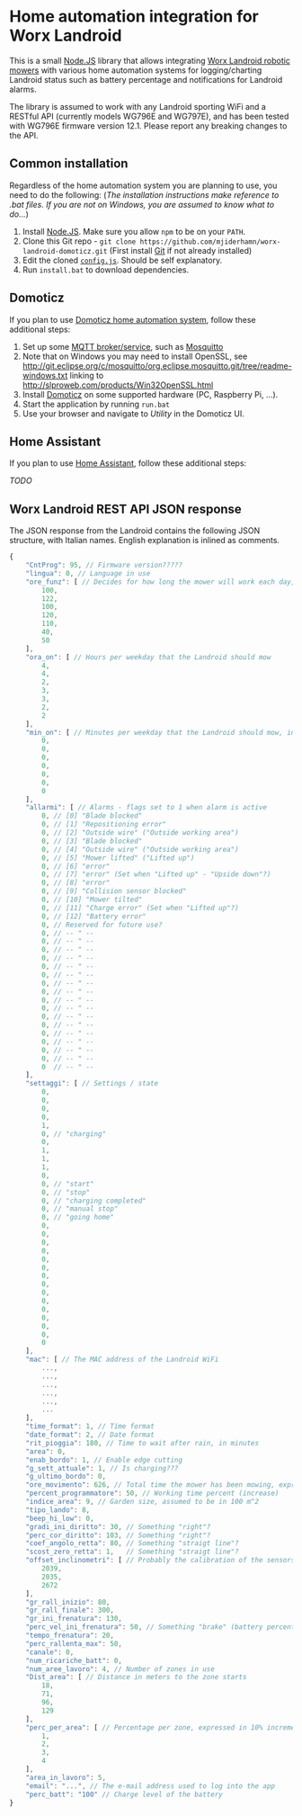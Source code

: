 # Home automation integration for Worx Landroid
 
This is a small [Node.JS](https://nodejs.org/) library that allows integrating [Worx Landroid robotic 
mowers](https://www.worxlandroid.com/) with various home automation systems for logging/charting Landroid status such as 
battery percentage and notifications for Landroid alarms.
  
The library is assumed to work with any Landroid sporting WiFi and a RESTful API (currently models WG796E and WG797E),
and has been tested with WG796E firmware version 12.1. Please report any breaking changes to the API.

## Common installation
Regardless of the home automation system you are planning to use, you need to do the following:
(_The installation instructions make reference to .bat files. If you are not on Windows, you are assumed to know what to
do..._)

1. Install [Node.JS](https://nodejs.org/). Make sure you allow `npm` to be on your `PATH`.
2. Clone this Git repo - `git clone https://github.com/mjiderhamn/worx-landroid-domoticz.git`
  (First install [Git](http://git-scm.com/) if not already installed)
3. Edit the cloned [`config.js`](config.js). Should be self explanatory.  
4. Run `install.bat` to download dependencies.

## Domoticz

If you plan to use [Domoticz home automation system](http://domoticz.com/), follow these additional steps: 

1. Set up some [MQTT broker/service](https://github.com/mqtt/mqtt.github.io/wiki/servers), such as [Mosquitto](http://mosquitto.org/)
  1. Note that on Windows you may need to install OpenSSL, see http://git.eclipse.org/c/mosquitto/org.eclipse.mosquitto.git/tree/readme-windows.txt
     linking to http://slproweb.com/products/Win32OpenSSL.html
2. Install [Domoticz](http://domoticz.com/) on some supported hardware (PC, Raspberry Pi, ...). 
3. Start the application by running `run.bat` 
4. Use your browser and navigate to _Utility_ in the Domoticz UI.

## Home Assistant
If you plan to use [Home Assistant](https://home-assistant.io), follow these additional steps:

_*TODO*_

## Worx Landroid REST API JSON response

The JSON response from the Landroid contains the following JSON structure, with Italian names. English explanation 
is inlined as comments.
```javascript
{
    "CntProg": 95, // Firmware version?????
    "lingua": 0, // Language in use
    "ore_funz": [ // Decides for how long the mower will work each day, probably expressed as 0,1 h
        100,
        122,
        100,
        120,
        110,
        40,
        50
    ],
    "ora_on": [ // Hours per weekday that the Landroid should mow
        4,
        4,
        2,
        3,
        3,
        2,
        2
    ],
    "min_on": [ // Minutes per weekday that the Landroid should mow, in addition to the hours above
        0,
        0,
        0,
        0,
        0,
        0,
        0
    ],
    "allarmi": [ // Alarms - flags set to 1 when alarm is active
        0, // [0] "Blade blocked"
        0, // [1] "Repositioning error"
        0, // [2] "Outside wire" ("Outside working area") 
        0, // [3] "Blade blocked"
        0, // [4] "Outside wire" ("Outside working area")
        0, // [5] "Mower lifted" ("Lifted up")
        0, // [6] "error"
        0, // [7] "error" (Set when "Lifted up" - "Upside down"?)
        0, // [8] "error"
        0, // [9] "Collision sensor blocked"
        0, // [10] "Mower tilted"
        0, // [11] "Charge error" (Set when "Lifted up"?)
        0, // [12] "Battery error"
        0, // Reserved for future use?
        0, // -- " --
        0, // -- " --
        0, // -- " --
        0, // -- " --
        0, // -- " --
        0, // -- " --
        0, // -- " --
        0, // -- " --
        0, // -- " --
        0, // -- " --
        0, // -- " --
        0, // -- " --
        0, // -- " --
        0, // -- " --
        0, // -- " --
        0, // -- " --
        0  // -- " --
    ],
    "settaggi": [ // Settings / state
        0,
        0,
        0,
        0,
        1,
        0, // "charging"
        0,
        1,
        1,
        1,
        0,
        0, // "start"
        0, // "stop"
        0, // "charging completed"
        0, // "manual stop"
        0, // "going home"
        0,
        0,
        0,
        0,
        0,
        0,
        0,
        0,
        0,
        0,
        0,
        0,
        0,
        0,
        0
    ],
    "mac": [ // The MAC address of the Landroid WiFi
        ...,
        ...,
        ...,
        ...,
        ...,
        ...
    ],
    "time_format": 1, // Time format
    "date_format": 2, // Date format
    "rit_pioggia": 180, // Time to wait after rain, in minutes
    "area": 0,
    "enab_bordo": 1, // Enable edge cutting
    "g_sett_attuale": 1, // Is charging???
    "g_ultimo_bordo": 0,
    "ore_movimento": 626, // Total time the mower has been mowing, expressed in 0,1 h 
    "percent_programmatore": 50, // Working time percent (increase)
    "indice_area": 9, // Garden size, assumed to be in 100 m^2
    "tipo_lando": 8,
    "beep_hi_low": 0,
    "gradi_ini_diritto": 30, // Something "right"?
    "perc_cor_diritto": 103, // Something "right"?
    "coef_angolo_retta": 80, // Something "straigt line"?
    "scost_zero_retta": 1,   // Something "straigt line"?
    "offset_inclinometri": [ // Probably the calibration of the sensors?
        2039,
        2035,
        2672
    ],
    "gr_rall_inizio": 80,
    "gr_rall_finale": 300,
    "gr_ini_frenatura": 130,
    "perc_vel_ini_frenatura": 50, // Something "brake" (battery percent when returning to charger???)
    "tempo_frenatura": 20,
    "perc_rallenta_max": 50,
    "canale": 0,
    "num_ricariche_batt": 0,
    "num_aree_lavoro": 4, // Number of zones in use
    "Dist_area": [ // Distance in meters to the zone starts
        18,
        71,
        96,
        129
    ],
    "perc_per_area": [ // Percentage per zone, expressed in 10% increments (i.e. 3 = 30%)
        1,
        2,
        3,
        4
    ],
    "area_in_lavoro": 5,
    "email": "...", // The e-mail address used to log into the app
    "perc_batt": "100" // Charge level of the battery
}
```
